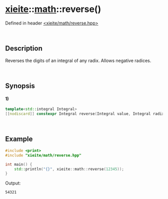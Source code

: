 # [xieite](../../xieite.md)\:\:[math](../../math.md)\:\:reverse\(\)
Defined in header [<xieite/math/reverse.hpp>](../../../include/xieite/math/reverse.hpp)

&nbsp;

## Description
Reverses the digits of an integral of any radix. Allows negative radices.

&nbsp;

## Synopsis
#### 1)
```cpp
template<std::integral Integral>
[[nodiscard]] constexpr Integral reverse(Integral value, Integral radix = 10) noexcept;
```

&nbsp;

## Example
```cpp
#include <print>
#include "xieite/math/reverse.hpp"

int main() {
    std::println("{}", xieite::math::reverse(12345));
}
```
Output:
```
54321
```
